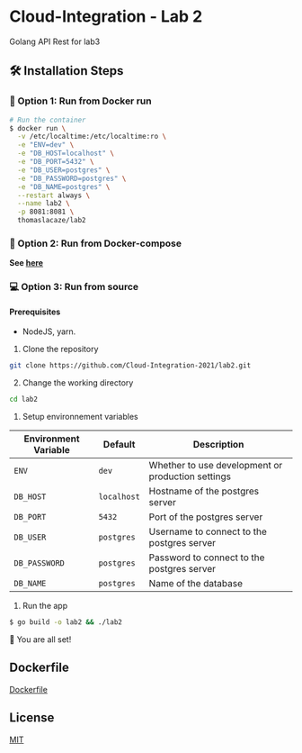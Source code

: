 # Cloud-Integration - Lab 2

Golang API Rest for lab3

## 🛠️ Installation Steps

### 🐳 Option 1: Run from Docker run

```bash
# Run the container
$ docker run \
  -v /etc/localtime:/etc/localtime:ro \
  -e "ENV=dev" \
  -e "DB_HOST=localhost" \
  -e "DB_PORT=5432" \
  -e "DB_USER=postgres" \
  -e "DB_PASSWORD=postgres" \
  -e "DB_NAME=postgres" \
  --restart always \
  --name lab2 \
  -p 8081:8081 \
  thomaslacaze/lab2
```

### 🐳 Option 2: Run from Docker-compose

**See [here](https://github.com/Cloud-Integration-2021/lab2/blob/main/docker-compose.yml)** 

### 💻 Option 3: Run from source
#### Prerequisites
* NodeJS, yarn.

1. Clone the repository

```bash
git clone https://github.com/Cloud-Integration-2021/lab2.git
```

2. Change the working directory

```bash
cd lab2
```

1. Setup environnement variables

| Environment Variable | Default     | Description                                       |
| -------------------- | ----------- | ------------------------------------------------- |
| `ENV`                | `dev`       | Whether to use development or production settings |
| `DB_HOST`            | `localhost` | Hostname of the postgres server                   |
| `DB_PORT`            | `5432`      | Port of the postgres server                       |
| `DB_USER`            | `postgres`  | Username to connect to the postgres server        |
| `DB_PASSWORD`        | `postgres`  | Password to connect to the postgres server        |
| `DB_NAME`            | `postgres`  | Name of the database                              |

1. Run the app

```bash
$ go build -o lab2 && ./lab2
```


🌟 You are all set!

## Dockerfile
<a href="https://github.com/Cloud-Integration-2021/lab2/blob/main/Dockerfile">Dockerfile</a>

## License
<a href="https://github.com/Cloud-Integration-2021/lab2/blob/main/LICENSE">MIT</a>
